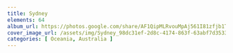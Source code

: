 ```yaml
---
title: Sydney
elements: 64
album_url: https://photos.google.com/share/AF1QipMLRvouMpAj561I81zfjb1TGH9KH0J58_54zvx3no0spO8eS2O4xqPGiETTWuql1A?key=RWZWVnhySC12dUgtaGZDcXdvZXF3X0g0UU9NYkZn
cover_image_url: /assets/img/Sydney_98dc31ef-2d8c-4174-863f-63abf7d3533d.jpg
categories: [ Oceania, Australia ]
---
```

